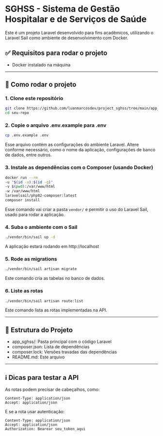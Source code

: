 # SGHSS - Sistema de Gestão Hospitalar e de Serviços de Saúde

Este é um projeto Laravel desenvolvido para fins acadêmicos, utilizando o Laravel Sail como ambiente de desenvolvimento com Docker.

## ✅ Requisitos para rodar o projeto

- Docker instalado na máquina

---

## 🚀 Como rodar o projeto

### 1. Clone este repositório

```bash
git clone https://github.com/luanmarcosdev/project_sghss/tree/main/app_sghss
cd seu-repo
```

### 2. Copie o arquivo .env.example para .env

```bash
cp .env.example .env
```

Esse arquivo contém as configurações do ambiente Laravel. Altere conforme necessário, como o nome da aplicação, configurações de banco de dados, entre outros.

### 3. Instale as dependências com o Composer (usando Docker)

```bash
docker run --rm  
-u "$(id -u):$(id -g)"  
-v $(pwd):/var/www/html  
-w /var/www/html  
laravelsail/php82-composer:latest  
composer install
```

Esse comando vai criar a pasta `vendor/` e permitir o uso do Laravel Sail, usado para rodar a aplicação.

### 4. Suba o ambiente com o Sail

```bash
./vendor/bin/sail up -d
```

A aplicação estará rodando em http://localhost

### 5. Rode as migrations
```bash
./vendor/bin/sail artisan migrate
```

Este comando cria as tabelas no banco de dados.

### 6. Liste as rotas

```bash
./vendor/bin/sail artisan route:list
```

Este comando lista as rotas implementadas na API.

---

## 📁 Estrutura do Projeto

- app_sghss/: Pasta principal com o código Laravel  
- composer.json: Lista de dependências  
- composer.lock: Versões travadas das dependências  
- README.md: Este arquivo

---

## ℹ️ Dicas para testar a API

As rotas podem precisar de cabeçalhos, como:

```
Content-Type: application/json
Accept: application/json
```

E se a rota usar autenticação:

```
Content-Type: application/json
Accept: application/json
Authorization: Bearear seu_token_aqui
```





